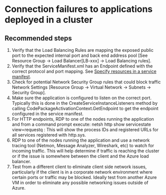 <properties 
	pageTitle="Connection failures to applications deployed in a cluster " 
	description="Connection failures to applications deployed in a cluster " 
	service="microsoft.servicefabric"
	resource="clusters"
	authors="pkcsf"
	displayOrder="9"
	selfHelpType="resource"
	supportTopicIds=""
	resourceTags="servicefabric"
	productPesIds=""
	cloudEnvironments="public,BlackForest,Fairfax"	 
/>
 
# Connection failures to applications deployed in a cluster 

## **Recommended steps**

1. Verify that the Load Balancing Rules are mapping the exposed public port to the expected internal port and back end address pool [See Resource Group -> Load Balancer[LB-xxx] -> Load Balancing rules].
2. Verify that the ServiceManifest.xml has an Endpoint defined with the correct protocol and port mapping. See [Specify resources in a service manifest](https://azure.microsoft.com/documentation/articles/service-fabric-service-manifest-resources/).
3. Check for potential Network Security Group rules that could block traffic Network Settings [Resource Group -> Virtual Network -> Subnets -> Security Group].
4. Make sure the application is configured to listen on the correct port. Typically this is done in the CreateServiceInstanceListeners method by calling CodePackageActivationContext.GetEndpoint to get the endpoint configured in the service manifest.
5. For HTTP endpoints, RDP to one of the nodes running the application and from a command prompt execute:
       netsh http show servicestate view=requestq : This will show the process IDs and registered URLs for all services registered with http.sys.
6. RDP to one of the nodes running the application and use a network tracing tool (Netmon, Message Analyzer, Wireshark, etc) to watch for incoming traffic.  This will help determine if traffic is reaching the cluster or if the issue is somewhere between the client and the Azure load balancer.
7. Test from a different client to eliminate client side network issues, particularly if the client is in a corporate network environment where certain ports or traffic may be blocked.  Ideally test from another Azure VM in order to eliminate any possible networking issues outside of Azure.
